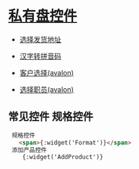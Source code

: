 

# [私有盘控件](widgetList)

- [选择发货地址](choiceAddressWidgit)

- [汉字转拼音码](fz2py)   
- [客户选择(avalon)](selcustom)   
- [选择职员(avalon)](optmember)   

## 常见控件  规格控件
```` html
 规格控件
   <span>{:widget('Format')}</span>  
 添加产品控件
    {:widget('AddProduct')}
   
````